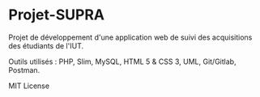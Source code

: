 # Projet-SUPRA

Projet de développement d'une application web de suivi des acquisitions des étudiants de l'IUT. 

Outils utilisés : PHP, Slim, MySQL, HTML 5 & CSS 3, UML, Git/Gitlab, Postman. 

MIT License
